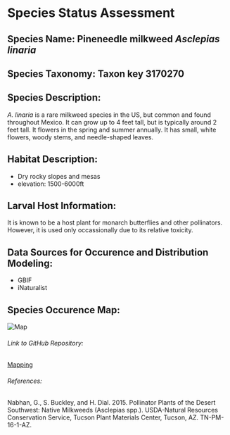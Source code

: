 # Species Status Assessment

## Species Name: Pineneedle milkweed *Asclepias linaria*

## Species Taxonomy: Taxon key 3170270 

## Species Description:
*A. linaria* is a rare milkweed species in the US, but common and found throughout
Mexico. It can grow up to 4 feet tall, but is typically around 2 feet tall.
It flowers in the spring and summer annually. It has small, white flowers, woody stems, and needle-shaped leaves. 

## Habitat Description:
- Dry rocky slopes and mesas
- elevation: 1500-6000ft

## Larval Host Information:
It is known to be a host plant for monarch butterflies and other pollinators. However,
it is used only occassionally due to its relative toxicity. 

## Data Sources for Occurence and Distribution Modeling:
- GBIF
- iNaturalist

## Species Occurence Map:
![Map](images/MUSMXspocc.jpg)

###### Link to GitHub Repository:
[Mapping](mapping.Rmd)

###### References:
Nabhan, G., S. Buckley, and H. Dial. 2015. Pollinator Plants of the Desert Southwest: Native
Milkweeds (Asclepias spp.). USDA-Natural Resources Conservation Service, Tucson Plant
Materials Center, Tucson, AZ. TN-PM-16-1-AZ. 
